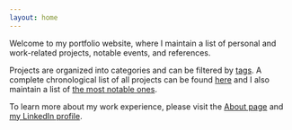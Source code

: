 ```yaml
---
layout: home
---
```


Welcome to my portfolio website, where I maintain a list of personal and work-related projects, notable events, and references. 

Projects are organized into categories and can be filtered by [tags](/tags). A complete chronological list of all projects can be found [here](/project-list) and I also maintain a list of [the most notable ones](/tags/#notable-project).

To learn more about my work experience, please visit the [About page](/about) and [my LinkedIn profile](https://www.linkedin.com/in/{{site.linkedin_username}}).

<!-- For Uptime: Site is alive -->
